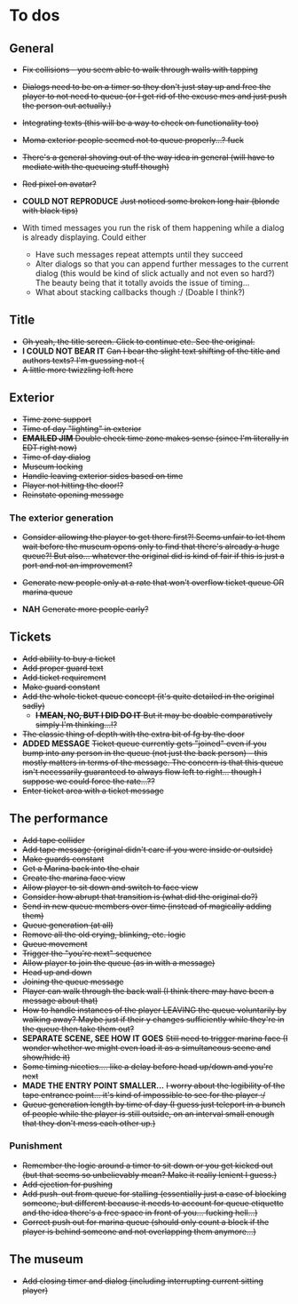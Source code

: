 # To dos

## General
* ~~Fix collisions - you seem able to walk through walls with tapping~~
* ~~Dialogs need to be on a timer so they don't just stay up and free the player to not need to queue (or I get rid of the excuse mes and just push the person out actually.)~~
* ~~Integrating texts (this will be a way to check on functionality too)~~
* ~~Moma exterior people seemed not to queue properly...? fuck~~
* ~~There's a general shoving out of the way idea in general (will have to mediate with the queueing stuff though)~~
* ~~Red pixel on avatar?~~
* **COULD NOT REPRODUCE** ~~Just noticed some broken long hair (blonde with black tips)~~

* With timed messages you run the risk of them happening while a dialog is already displaying. Could either
  * Have such messages repeat attempts until they succeed
  * Alter dialogs so that you can append further messages to the current dialog (this would be kind of slick actually and not even so hard?) The beauty being that it totally avoids the issue of timing...
  * What about stacking callbacks though :/ (Doable I think?)

## Title
* ~~Oh yeah, the title screen. Click to continue etc. See the original.~~
* **I COULD NOT BEAR IT** ~~Can I bear the slight text shifting of the title and authors texts? I'm guessing not :(~~
* ~~A little more twizzling left here~~

## Exterior
* ~~Time zone support~~
* ~~Time of day "lighting" in exterior~~
* ~~**EMAILED JIM** Double check time zone makes sense (since I'm literally in EDT right now)~~
* ~~Time of day dialog~~
* ~~Museum locking~~
* ~~Handle leaving exterior sides based on time~~
* ~~Player not hitting the door!?~~
* ~~Reinstate opening message~~

### The exterior generation
* ~~Consider allowing the player to get there first?! Seems unfair to let them wait before the museum opens only to find that there's already a huge queue?! But also... whatever the original did is kind of fair if this is just a port and not an improvement?~~

* ~~Generate new people only at a rate that won't overflow ticket queue OR marina queue~~
* **NAH** ~~Generate more people early?~~

## Tickets
* ~~Add ability to buy a ticket~~
* ~~Add proper guard text~~
* ~~Add ticket requirement~~
* ~~Make guard constant~~
* ~~Add the whole ticket queue concept (it's quite detailed in the original sadly)~~
  * ~~**I MEAN, NO, BUT I DID DO IT** But it may be doable comparatively simply I'm thinking...!?~~
* ~~The classic thing of depth with the extra bit of fg by the door~~
* **ADDED MESSAGE** ~~Ticket queue currently gets "joined" even if you bump into any person in the queue (not just the back person) - this mostly matters in terms of the message. The concern is that this queue isn't necessarily guaranteed to always flow left to right... though I suppose we could force the rate...??~~
* ~~Enter ticket area with a ticket message~~

## The performance
* ~~Add tape collider~~
* ~~Add tape message (original didn't care if you were inside or outside)~~
* ~~Make guards constant~~
* ~~Get a Marina back into the chair~~
* ~~Create the marina face view~~
* ~~Allow player to sit down and switch to face view~~
* ~~Consider how abrupt that transition is (what did the original do?)~~
* ~~Send in new queue members over time (instead of magically adding them)~~
* ~~Queue generation (at all)~~
* ~~Remove all the old crying, blinking, etc. logic~~
* ~~Queue movement~~
* ~~Trigger the "you're next" sequence~~
* ~~Allow player to join the queue (as in with a message)~~
* ~~Head up and down~~
* ~~Joining the queue message~~
* ~~Player can walk through the back wall (I think there may have been a message about that)~~
* ~~How to handle instances of the player LEAVING the queue voluntarily by walking away? Maybe just if their y changes sufficiently while they're in the queue then take them out?~~
* **SEPARATE SCENE, SEE HOW IT GOES** ~~Still need to trigger marina face (I wonder whether we might even load it as a simultaneous scene and show/hide it)~~
* ~~Some timing niceties.... like a delay before head up/down and you're next~~
* **MADE THE ENTRY POINT SMALLER...** ~~I worry about the legibility of the tape entrance point... it's kind of impossible to see for the player :/~~
* ~~Queue generation length by time of day (I guess just teleport in a bunch of people while the player is still outside, on an interval small enough that they don't mess each other up.)~~

### Punishment
* ~~Remember the logic around a timer to sit down or you get kicked out (but that seems so unbelievably mean? Make it really lenient I guess.)~~
* ~~Add ejection for pushing~~
* ~~Add push-out from queue for stalling (essentially just a case of blocking someone, but different because it needs to account for queue etiquette and the idea there's a free space in front of you... fucking hell...)~~
* ~~Correct push out for marina queue (should only count a block if the player is behind someone and not overlapping them anymore...)~~

## The museum
* ~~Add closing timer and dialog (including interrupting current sitting player)~~
